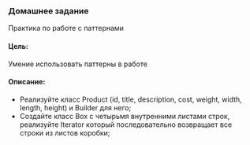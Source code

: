 ### Домашнее задание
Практика по работе с паттернами

#### Цель: 
Умение использовать паттерны в работе

#### Описание:
* Реализуйте класс Product (id, title, description, cost, weight, width, length, height) и Builder для него;
* Создайте класс Box с четырьмя внутренними листами строк,</br>
  реализуйте Iterator который последовательно возвращает все строки из листов коробки;
